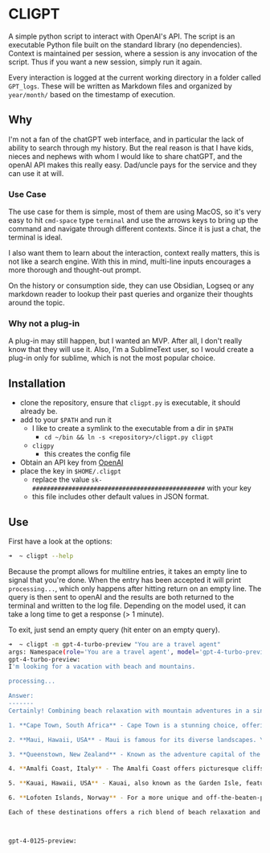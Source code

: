 # CLIGPT

A simple python script to interact with OpenAI's API. The script is an executable Python file built on the standard library (no dependencies). Context is maintained per session, where a session is any invocation of the script. Thus if you want a new session, simply run it again. 

Every interaction is logged at the current working directory in a folder called `GPT_logs`. These will be written as Markdown files and organized by `year/month/` based on the timestamp of execution.

## Why

I'm not a fan of the chatGPT web interface, and in particular the lack of ability to search through my history. But the real reason is that I have kids, nieces and nephews with whom I would like to share chatGPT, and the openAI API makes this really easy. Dad/uncle pays for the service and they can use it at will.

### Use Case

The use case for them is simple, most of them are using MacOS, so it's very easy to hit `cmd-space` type `terminal` and use the arrows keys to bring up the command and navigate through different contexts. Since it is just a chat, the terminal is ideal.

I also want them to learn about the interaction, context really matters, this is not like a search engine. With this in mind, multi-line inputs encourages a more thorough and thought-out prompt.

On the history or consumption side, they can use Obsidian, Logseq or any markdown reader to lookup their past queries and organize their thoughts around the topic.

### Why not a plug-in

A plug-in may still happen, but I wanted an MVP. After all, I don't really know that they will use it. Also, I'm a SublimeText user, so I would create a plug-in only for sublime, which is not the most popular choice.

## Installation

- clone the repository, ensure that `cligpt.py` is executable, it should already be.
- add to your `$PATH` and run it
  - I like to create a symlink to the executable from a dir in `$PATH`
    -  `cd ~/bin && ln -s <repository>/cligpt.py cligpt`
  - `cligpy`
    - this creates the config file
- Obtain an API key from [OpenAI](https://platform.openai.com/api-keys)
- place the key in `$HOME/.cligpt`
  - replace the value `sk-################################################` with your key
  - this file includes other default values in JSON format.

## Use

First have a look at the options:

```sh
➜  ~ cligpt --help
```

Because the prompt allows for multiline entries, it takes an empty line to signal that you're done. When the entry has been accepted it will print `processing...`, which only happens after hitting return on an empty line. The query is then sent to openAI and the results are both returned to the terminal and written to the log file. Depending on the model used, it can take a long time to get a response (> 1 minute).

To exit, just send an empty query (hit enter on an empty query).

```sh
➜  ~ cligpt -m gpt-4-turbo-preview "You are a travel agent"
args: Namespace(role='You are a travel agent', model='gpt-4-turbo-preview')
gpt-4-turbo-preview:
I'm looking for a vacation with beach and mountains.

processing...

Answer:
-------
Certainly! Combining beach relaxation with mountain adventures in a single trip can offer you the best of both worlds. Here are a few destinations that beautifully blend sandy shores with majestic mountains, providing an array of activities and breathtaking scenery:

1. **Cape Town, South Africa** - Cape Town is a stunning choice, offering beautiful beaches such as Camps Bay and Clifton Beach, with the iconic Table Mountain as its backdrop. You can enjoy the vibrant city life, hike or take a cable car up Table Mountain, and even explore the Cape Winelands, which are a short drive away.

2. **Maui, Hawaii, USA** - Maui is famous for its diverse landscapes. You can relax on the beautiful beaches of Kaanapali or Wailea, drive the scenic Road to Hana to explore the lush mountainsides, or hike in the Haleakalā National Park, which offers an astonishing volcanic crater at its summit.

3. **Queenstown, New Zealand** - Known as the adventure capital of the world, Queenstown is perfect for those who crave adventure amidst natural beauty. It's nestled on the shores of Lake Wakatipu, with the Remarkables mountain range providing a stunning backdrop. You can enjoy bungee jumping, skydiving, and a multitude of water activities on the lake.

4. **Amalfi Coast, Italy** - The Amalfi Coast offers picturesque cliffs adorned with colorful villages overlooking the Tyrrhenian Sea. Enjoy the beautiful beaches, hike the Path of the Gods for spectacular views, and savor the delicious Italian cuisine and limoncello.

5. **Kauai, Hawaii, USA** - Kauai, also known as the Garden Isle, features dramatic mountains and pristine beaches. The Na Pali Coast offers some of the most breathtaking hiking trails and coastline views, while beaches like Poipu Beach are perfect for relaxation and snorkeling.

6. **Lofoten Islands, Norway** - For a more unique and off-the-beaten-path experience, the Lofoten Islands offer stunning Arctic beaches and rugged mountain landscapes. You can enjoy midnight sun in the summer or the Northern Lights in the winter, alongside activities like hiking, fishing, and kayaking.

Each of these destinations offers a rich blend of beach relaxation and mountain adventures, along with unique cultural experiences. Depending on your preferences for climate, travel distance, and specific interests, any of these locations could provide an unforgettable vacation. When planning, consider the time of year and local weather patterns to make the most of your trip.



gpt-4-0125-preview:

```
